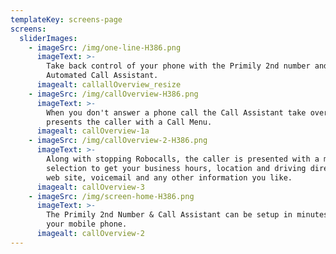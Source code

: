 ```yaml
---
templateKey: screens-page
screens:
  sliderImages:
    - imageSrc: /img/one-line-H386.png
      imageText: >-
        Take back control of your phone with the Primily 2nd number and
        Automated Call Assistant.
      imagealt: callallOverview_resize
    - imageSrc: /img/callOverview-H386.png
      imageText: >-
        When you don't answer a phone call the Call Assistant take over and
        presents the caller with a Call Menu.
      imagealt: callOverview-1a
    - imageSrc: /img/callOverview-2-H386.png
      imageText: >-
        Along with stopping Robocalls, the caller is presented with a menu
        selection to get your business hours, location and driving directions,
        web site, voicemail and any other information you like. 
      imagealt: callOverview-3
    - imageSrc: /img/screen-home-H386.png
      imageText: >-
        The Primily 2nd Number & Call Assistant can be setup in minutes with
        your mobile phone.
      imagealt: callOverview-2
---
```


